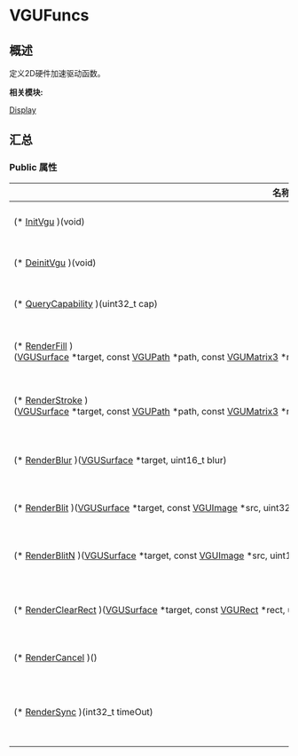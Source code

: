 # VGUFuncs


## 概述

定义2D硬件加速驱动函数。

**相关模块:**

[Display](_display.md)


## 汇总


### Public 属性

  | 名称 | 描述 | 
| -------- | -------- |
| (\*&nbsp;[InitVgu](_display.md#initvgu)&nbsp;)(void) | [VGUResult](_display.md#vguresult)<br/>初始化硬件加速。 | 
| (\*&nbsp;[DeinitVgu](_display.md#deinitvgu)&nbsp;)(void) | [VGUResult](_display.md#vguresult)<br/>去初始化硬件加速。 | 
| (\*&nbsp;[QueryCapability](_display.md#querycapability)&nbsp;)(uint32_t&nbsp;cap) | int32_t<br/>查询硬件能力集。 | 
| (\*&nbsp;[RenderFill](_display.md#renderfill)&nbsp;)([VGUSurface](_v_g_u_surface.md)&nbsp;\*target,&nbsp;const&nbsp;[VGUPath](_v_g_u_path.md)&nbsp;\*path,&nbsp;const&nbsp;[VGUMatrix3](_v_g_u_matrix3.md)&nbsp;\*matrix,&nbsp;const&nbsp;[VGUFillAttr](_v_g_u_fill_attr.md)&nbsp;\*attr,&nbsp;const&nbsp;[VGUPaintStyle](_v_g_u_paint_style.md)&nbsp;\*style) | [VGUResult](_display.md#vguresult)<br/>使用指定的渲染对象来填充路径。 | 
| (\*&nbsp;[RenderStroke](_display.md#renderstroke)&nbsp;)([VGUSurface](_v_g_u_surface.md)&nbsp;\*target,&nbsp;const&nbsp;[VGUPath](_v_g_u_path.md)&nbsp;\*path,&nbsp;const&nbsp;[VGUMatrix3](_v_g_u_matrix3.md)&nbsp;\*matrix,&nbsp;const&nbsp;[VGUStrokeAttr](_v_g_u_stroke_attr.md)&nbsp;\*attr,&nbsp;const&nbsp;[VGUPaintStyle](_v_g_u_paint_style.md)&nbsp;\*style) | [VGUResult](_display.md#vguresult)<br/>使用指定的渲染对象来描边路径。 | 
| (\*&nbsp;[RenderBlur](_display.md#renderblur)&nbsp;)([VGUSurface](_v_g_u_surface.md)&nbsp;\*target,&nbsp;uint16_t&nbsp;blur) | [VGUResult](_display.md#vguresult)<br/>对目标表面进行模糊处理。 | 
| (\*&nbsp;[RenderBlit](_display.md#renderblit)&nbsp;)([VGUSurface](_v_g_u_surface.md)&nbsp;\*target,&nbsp;const&nbsp;[VGUImage](_v_g_u_image.md)&nbsp;\*src,&nbsp;uint32_t&nbsp;color) | [VGUResult](_display.md#vguresult)<br/>对图像进行搬移操作。 | 
| (\*&nbsp;[RenderBlitN](_display.md#renderblitn)&nbsp;)([VGUSurface](_v_g_u_surface.md)&nbsp;\*target,&nbsp;const&nbsp;[VGUImage](_v_g_u_image.md)&nbsp;\*src,&nbsp;uint16_t&nbsp;count,&nbsp;uint32_t&nbsp;color) | [VGUResult](_display.md#vguresult)<br/>对多个源图像进行叠加操作。 | 
| (\*&nbsp;[RenderClearRect](_display.md#renderclearrect)&nbsp;)([VGUSurface](_v_g_u_surface.md)&nbsp;\*target,&nbsp;const&nbsp;[VGURect](_v_g_u_rect.md)&nbsp;\*rect,&nbsp;uint32_t&nbsp;color,&nbsp;uint8_t&nbsp;opacity) | [VGUResult](_display.md#vguresult)<br/>对指定矩形进行颜色清除操作。 | 
| (\*&nbsp;[RenderCancel](_display.md#rendercancel)&nbsp;)() | [VGUResult](_display.md#vguresult)<br/>取消硬件加速渲染。 | 
| (\*&nbsp;[RenderSync](_display.md#rendersync)&nbsp;)(int32_t&nbsp;timeOut) | [VGUResult](_display.md#vguresult)<br/>同步硬件加速模块绘制或搬移操作。 | 
